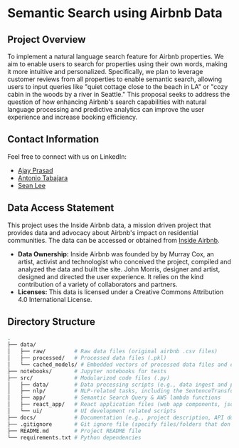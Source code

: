 # Semantic Search using Airbnb Data

## Project Overview

To implement a natural language search feature for Airbnb properties. We aim to enable users to search for properties using their own words, making it more intuitive and personalized. Specifically, we plan to leverage customer reviews from all properties to enable semantic search, allowing users to input queries like "quiet cottage close to the beach in LA" or "cozy cabin in the woods by a river in Seattle." This proposal seeks to address the question of how enhancing Airbnb's search capabilities with natural language processing and predictive analytics can improve the user experience and increase booking efficiency.

## Contact Information

Feel free to connect with us on LinkedIn:
- [Ajay Prasad](https://www.linkedin.com/in/ajjuprasad/)
- [Antonio Tabajara](https://www.linkedin.com/in/antonio-tabajara/)
- [Sean Lee](https://www.linkedin.com/in/sean-lee-datascience/)

## Data Access Statement

This project uses the Inside Airbnb data, a mission driven project that provides data and advocacy about Airbnb's impact on residential communities. The data can be accessed or obtained from [Inside Airbnb](https://insideairbnb.com/).

- **Data Ownership:** Inside Airbnb was founded by by Murray Cox, an artist, activist and technologist who conceived the project, compiled and analyzed the data and built the site. John Morris, designer and artist, designed and directed the user experience. It relies on the kind contribution of a variety of collaborators and partners.
- **Licenses:** This data is licensed under a Creative Commons Attribution 4.0 International License.

## Directory Structure

```bash
.
├── data/
│   ├── raw/         # Raw data files (original airbnb .csv files)
│   ├── processed/   # Processed data files (.pkl)
│   └── cached_models/ # Embedded vectors of processed data files and other relevant property data (.pkl) 
├── notebooks/       # Jupyter notebooks for tests
├── src/             # Modularized code files (.py)
│   ├── data/        # Data processing scripts (e.g., data ingest and pre-processing, cleaning)
│   ├── nlp/         # NLP-related tasks, including the SentenceTransformer model
│   ├── app/         # Semantic Search Query & AWS lambda functions
│   ├── react_app/   # React application files (web app components, json, assets, etc)
│   └── ui/          # UI development related scripts 
├── docs/            # Documentation (e.g., project description, API docs)
├── .gitignore       # Git ignore file (specify files/folders that don't need to be uploaded to git)
├── README.md        # Project README file
└── requirements.txt # Python dependencies
```
